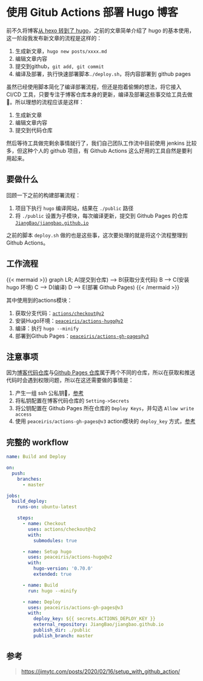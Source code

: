 # 使用 Gitub Actions 部署 Hugo 博客

前不久将博客[从 hexo 转到了 hugo](https://jiangbao.github.io/%E4%BB%8Ehexo%E8%BD%AC%E5%88%B0hugo/)，之前的文章简单介绍了 hugo 的基本使用，这一阶段我发布新文章的流程是这样的：  

1. 生成新文章，`hugo new posts/xxxx.md`
2. 编辑文章内容
3. 提交到github，`git add, git commit`
4. 编译及部署，执行快速部署脚本`./deploy.sh`，将内容部署到 github pages

虽然已经使用脚本简化了编译部署流程，但还是抱着偷懒的想法，将它接入 CI/CD 工具，只要专注于博客仓库本身的更新，编译及部署这些事交给工具去做:rocket:。所以理想的流程应该是这样：

1. 生成新文章
2. 编辑文章内容
3. 提交到代码仓库

然后等待工具做完剩余事情就行了，我们自己团队工作流中目前使用 jenkins 比较多，但这种个人的 github 项目，有 Github Actions 这么好用的工具自然是要利用起来。

## 要做什么
回顾一下之前的构建部署流程：

1. 项目下执行 `hugo` 编译网站，结果在 `./public` 路径
2. 将 `./public` 设置为子模块，每次编译更新，提交到 Github Pages 的仓库[`JiangBao/jiangbao.github.io`](https://github.com/JiangBao/jiangbao.github.io)

之前的脚本 `deploy.sh` 做的也是这些事，这次要处理的就是将这个流程整理到Github Actions。

## 工作流程
{{< mermaid >}}
graph LR;
    A(提交到仓库) --> B(获取分支代码)
    B --> C(安装 hugo 环境)
    C --> D(编译)
    D --> E(部署 Github Pages)
{{< /mermaid >}}

其中使用到的actions模块：

1. 获取分支代码：[`actions/checkout@v2`](https://github.com/marketplace/actions/checkout)
2. 安装Hugo环境：[`peaceiris/actions-hugo@v2`](https://github.com/marketplace/actions/hugo-setup)
3. 编译：执行 `hugo --minify`
4. 部署到Github Pages：[`peaceiris/actions-gh-pages@v3`](https://github.com/marketplace/actions/github-pages-action)

## 注意事项
因为[博客代码仓库](https://github.com/JiangBao/jiangbao-hugo-blog)与[Github Pages 仓库](https://github.com/JiangBao/jiangbao.github.io)属于两个不同的仓库，所以在获取和推送代码时会遇到权限问题，所以在这还需要做的事情是：

1. 产生一组 ssh 公私钥:key:，[参考](https://github.com/peaceiris/actions-gh-pages#%EF%B8%8F-create-ssh-deploy-key)
2. 将私钥配置在博客代码仓库的 `Setting->Secrets`
3. 将公钥配置在 Github Pages 所在仓库的 `Deploy Keys`，并勾选 `Allow write access`
4. 使用 `peaceiris/actions-gh-pages@v3` action模块的 `deploy_key` 方式，[参考](https://github.com/peaceiris/actions-gh-pages#%EF%B8%8F-deploy-to-external-repository)

## 完整的 workflow
```yaml
name: Build and Deploy

on:
  push:
    branches:
      - master

jobs:
  build_deploy:
    runs-on: ubuntu-latest

    steps:
      - name: Checkout
        uses: actions/checkout@v2
        with:
          submodules: true

      - name: Setup hugo
        uses: peaceiris/actions-hugo@v2
        with:
          hugo-version: '0.70.0'
          extended: true

      - name: Build
        run: hugo --minify

      - name: Deploy
        uses: peaceiris/actions-gh-pages@v3
        with:
          deploy_key: ${{ secrets.ACTIONS_DEPLOY_KEY }}
          external_repository: JiangBao/jiangbao.github.io
          publish_dir: ./public
          publish_branch: master
```

## 参考
> https://jimytc.com/posts/2020/02/16/setup_with_github_action/


